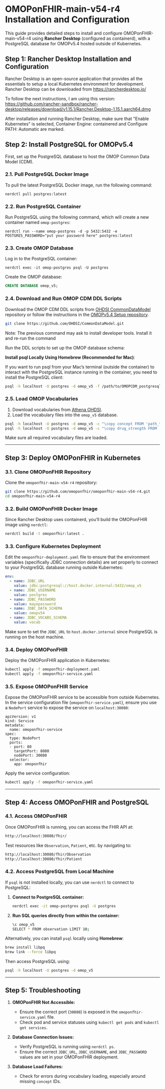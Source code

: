 # OMOPonFHIR-main-v54-r4 Installation and Configuration

This guide provides detailed steps to install and configure OMOPonFHIR-main-v54-r4 using **Rancher Desktop** (configured as containerd), with a PostgreSQL database for OMOPv5.4 hosted outside of Kubernetes.




  
## Step 1: Rancher Desktop Installation and Configuration

Rancher Desktop is an open-source application that provides all the essentials to setup a local Kubernetes environment for development. Rancher Desktop can be downloaded from https://rancherdesktop.io/

To follow the next instructions, I am using this version: https://github.com/rancher-sandbox/rancher-desktop/releases/download/v1.15.1/Rancher.Desktop-1.15.1.aarch64.dmg

After installation and running Rancher Desktop, make sure that "Enable Kubernetes" is selected, Container Engine: containered and Configure PATH: Automatic are marked.

## Step 2: Install PostgreSQL for OMOPv5.4

First, set up the PostgreSQL database to host the OMOP Common Data Model (CDM).

### 2.1. Pull PostgreSQL Docker Image

To pull the latest PostgreSQL Docker image, run the following command:

```
nerdctl pull postgres:latest
```

### 2.2. Run PostgreSQL Container

Run PostgreSQL using the following command, which will create a new container named `omop-postgres`:

```
nerdctl run --name omop-postgres -d -p 5432:5432 -e POSTGRES_PASSWORD="put your password here" postgres:latest
```

### 2.3. Create OMOP Database

Log in to the PostgreSQL container:

 
```
nerdctl exec -it omop-postgres psql -U postgres 
```

Create the OMOP database:

```sql
CREATE DATABASE omop_v5; 
```

### 2.4. Download and Run OMOP CDM DDL Scripts

Download the OMOP CDM DDL scripts from [OHDSI CommonDataModel](https://github.com/OHDSI/CommonDataModel) repository or follow the instructions in the [OMOPv5.4 Setup repository](https://github.com/omoponfhir/omopv5_4_setup).

```bash
git clone https://github.com/OHDSI/CommonDataModel.git
```
Note: The previous command may ask to install developer tools. Install it and re-run the command

Run the DDL scripts to set up the OMOP database schema:

**Install psql Locally Using Homebrew (Recommended for Mac)**:

If you want to run psql from your Mac’s terminal (outside the container) to interact with the PostgreSQL instance running in the container, you need to install the PostgreSQL client:

```bash
psql -h localhost -U postgres -d omop_v5 -f /path/to/OMOPCDM_postgresql_5.4_ddl.sql
```


### 2.5. Load OMOP Vocabularies

1.  Download vocabularies from [Athena OHDSI](https://athena.ohdsi.org/).
2.  Load the vocabulary files into the `omop_v5` database.

```bash
psql -h localhost -U postgres -d omop_v5 -c "\copy concept FROM 'path_to_CONCEPT.csv' WITH DELIMITER ',' CSV HEADER;"
psql -h localhost -U postgres -d omop_v5 -c "\copy drug_strength FROM 'path_to_DRUG_STRENGTH.csv' WITH DELIMITER ',' CSV HEADER;" 
```
Make sure all required vocabulary files are loaded.

----------

## Step 3: Deploy OMOPonFHIR in Kubernetes

### 3.1. Clone OMOPonFHIR Repository

Clone the `omoponfhir-main-v54-r4` repository:

```bash
git clone https://github.com/omoponfhir/omoponfhir-main-v54-r4.git
cd omoponfhir-main-v54-r4
```

### 3.2. Build OMOPonFHIR Docker Image

Since Rancher Desktop uses containerd, you’ll build the OMOPonFHIR image using `nerdctl`:

```bash
nerdctl build -t omoponfhir:latest .
```

### 3.3. Configure Kubernetes Deployment

Edit the `omoponfhir-deployment.yaml` file to ensure that the environment variables (specifically JDBC connection details) are set properly to connect to your PostgreSQL database running outside Kubernetes:

```yaml
env:
  - name: JDBC_URL
    value: jdbc:postgresql://host.docker.internal:5432/omop_v5
  - name: JDBC_USERNAME
    value: postgres
  - name: JDBC_PASSWORD
    value: mayopassword
  - name: JDBC_DATA_SCHEMA
    value: omopv54
  - name: JDBC_VOCABS_SCHEMA
    value: vocab
```

Make sure to set the `JDBC_URL` to `host.docker.internal` since PostgreSQL is running on the host machine.

### 3.4. Deploy OMOPonFHIR

Deploy the OMOPonFHIR application in Kubernetes:

```bash
kubectl apply -f omoponfhir-deployment.yaml
kubectl apply -f omoponfhir-service.yaml
```

### 3.5. Expose OMOPonFHIR Service

Expose the OMOPonFHIR service to be accessible from outside Kubernetes. In the service configuration file (`omoponfhir-service.yaml`), ensure you use a `NodePort` service to expose the service on `localhost:30080`:

```
apiVersion: v1
kind: Service
metadata:
  name: omoponfhir-service
spec:
  type: NodePort
  ports:
  - port: 80
    targetPort: 8080
    nodePort: 30080
  selector:
    app: omoponfhir
```

Apply the service configuration:

```bash
kubectl apply -f omoponfhir-service.yaml
```

----------

## Step 4: Access OMOPonFHIR and PostgreSQL

### 4.1. Access OMOPonFHIR

Once OMOPonFHIR is running, you can access the FHIR API at:

```bash
http://localhost:30080/fhir/ 
```

Test resources like `Observation`, `Patient`, etc. by navigating to:

```bash
http://localhost:30080/fhir/Observation
http://localhost:30080/fhir/Patient
```

### 4.2. Access PostgreSQL from Local Machine

If `psql` is not installed locally, you can use `nerdctl` to connect to PostgreSQL:

1.  **Connect to PostgreSQL container:**
    
    ```bash
    nerdctl exec -it omop-postgres psql -U postgres
    ```
    
2.  **Run SQL queries directly from within the container:**
    
    ```bash
    \c omop_v5
    SELECT * FROM observation LIMIT 10;
    ``` 
    

Alternatively, you can install `psql` locally using **Homebrew**:

```bash
brew install libpq
brew link --force libpq
```

Then access PostgreSQL using:

```bash
psql -h localhost -U postgres -d omop_v5
```

----------

## Step 5: Troubleshooting

1.  **OMOPonFHIR Not Accessible:**
    
    -   Ensure the correct port (`30080`) is exposed in the `omoponfhir-service.yaml` file.
    -   Check pod and service statuses using `kubectl get pods` and `kubectl get services`.
2.  **Database Connection Issues:**
    
    -   Verify PostgreSQL is running using `nerdctl ps`.
    -   Ensure the correct `JDBC_URL`, `JDBC_USERNAME`, and `JDBC_PASSWORD` values are set in your OMOPonFHIR deployment.
3.  **Database Load Failures:**
    
    -   Check for errors during vocabulary loading, especially around missing `concept` IDs.
